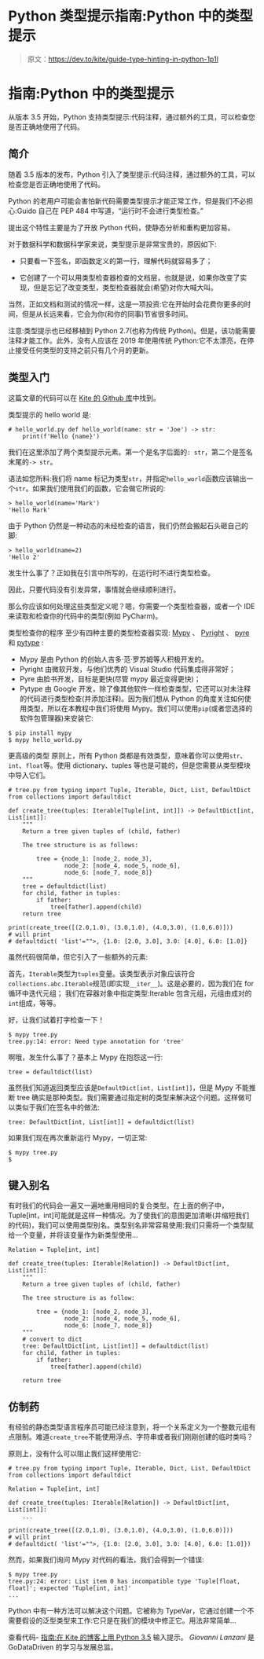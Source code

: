 # Python 类型提示指南:Python 中的类型提示

> 原文：<https://dev.to/kite/guide-type-hinting-in-python-1p1l>

# 指南:Python 中的类型提示

从版本 3.5 开始，Python 支持类型提示:代码注释，通过额外的工具，可以检查您是否正确地使用了代码。

## 简介

随着 3.5 版本的发布，Python 引入了类型提示:代码注释，通过额外的工具，可以检查您是否正确地使用了代码。

Python 的老用户可能会害怕新代码需要类型提示才能正常工作，但是我们不必担心:Guido 自己在 PEP 484 中写道，“运行时不会进行类型检查。”

提出这个特性主要是为了开放 Python 代码，使静态分析和重构更加容易。

对于数据科学和数据科学家来说，类型提示是非常宝贵的，原因如下:

*   只要看一下签名，即函数定义的第一行，理解代码就容易多了；

*   它创建了一个可以用类型检查器检查的文档层，也就是说，如果你改变了实现，但是忘记了改变类型，类型检查器就会(希望)对你大喊大叫。

当然，正如文档和测试的情况一样，这是一项投资:它在开始时会花费你更多的时间，但是从长远来看，它会为你(和你的同事)节省很多时间。

注意:类型提示也已经移植到 Python 2.7(也称为传统 Python)。但是，该功能需要注释才能工作。此外，没有人应该在 2019 年使用传统 Python:它不太漂亮，在停止接受任何类型的支持之前只有几个月的更新。

## 类型入门

这篇文章的代码可以在 [Kite 的 Github 库](https://github.com/kiteco/kite-python-blog-post-code/tree/master/python-typing)中找到。

类型提示的 hello world 是:

```
# hello_world.py def hello_world(name: str = 'Joe') -> str:
    print(f'Hello {name}') 
```

我们在这里添加了两个类型提示元素。第一个是名字后面的`: str`，第二个是签名末尾的`-> str`。

语法如您所料:我们将 name 标记为类型`str`，并指定`hello_world`函数应该输出一个`str`。如果我们使用我们的函数，它会做它所说的:

```
> hello_world(name='Mark')
'Hello Mark' 
```

由于 Python 仍然是一种动态的未经检查的语言，我们仍然会搬起石头砸自己的脚:

```
> hello_world(name=2)
'Hello 2' 
```

发生什么事了？正如我在引言中所写的，在运行时不进行类型检查。

因此，只要代码没有引发异常，事情就会继续顺利进行。

那么你应该如何处理这些类型定义呢？嗯，你需要一个类型检查器，或者一个 IDE 来读取和检查你的代码中的类型(例如 PyCharm)。

类型检查你的程序
至少有四种主要的类型检查器实现: [Mypy](http://mypy-lang.org/) 、 [Pyright](https://github.com/Microsoft/pyright) 、 [pyre](https://pyre-check.org/) 和 [pytype](https://github.com/google/pytype) :

*   Mypy 是由 Python 的创始人吉多·范·罗苏姆等人积极开发的。
*   Pyright 由微软开发，与他们优秀的 Visual Studio 代码集成得非常好；
*   Pyre 由脸书开发，目标是更快(尽管 mypy 最近变得更快)；
*   Pytype 由 Google 开发，除了像其他软件一样检查类型，它还可以对未注释的代码进行类型检查(并添加注释)。因为我们想从 Python 的角度关注如何使用类型，所以在本教程中我们将使用 Mypy。我们可以使用`pip`(或者您选择的软件包管理器)来安装它:

```
$ pip install mypy
$ mypy hello_world.py 
```

更高级的类型
原则上，所有 Python 类都是有效类型，意味着你可以使用`str`、`int`、`float`等。使用 dictionary、tuples 等也是可能的，但是您需要从类型模块中导入它们。

```
# tree.py from typing import Tuple, Iterable, Dict, List, DefaultDict
from collections import defaultdict

def create_tree(tuples: Iterable[Tuple[int, int]]) -> DefaultDict[int, List[int]]:
    """
    Return a tree given tuples of (child, father)

    The tree structure is as follows:

        tree = {node_1: [node_2, node_3], 
                node_2: [node_4, node_5, node_6],
                node_6: [node_7, node_8]}
    """
    tree = defaultdict(list) 
    for child, father in tuples:
        if father:
            tree[father].append(child)
    return tree

print(create_tree([(2.0,1.0), (3.0,1.0), (4.0,3.0), (1.0,6.0)]))
# will print
# defaultdict( 'list'="">, {1.0: [2.0, 3.0], 3.0: [4.0], 6.0: [1.0]} 
```

虽然代码很简单，但它引入了一些额外的元素:

首先，`Iterable`类型为`tuples`变量。该类型表示对象应该符合`collections.abc.Iterable`规范(即实现`__iter__`)。这是必要的，因为我们在 for 循环中迭代元组；
我们在容器对象中指定类型:Iterable 包含元组，元组由成对的`int`组成，等等。

好，让我们试着打字检查一下！

```
$ mypy tree.py
tree.py:14: error: Need type annotation for 'tree' 
```

啊哦，发生什么事了？基本上 Mypy 在抱怨这一行:

```
tree = defaultdict(list) 
```

虽然我们知道返回类型应该是`DefaultDict[int, List[int]]`，但是 Mypy 不能推断 tree 确实是那种类型。我们需要通过指定树的类型来解决这个问题。这样做可以类似于我们在签名中的做法:

```
tree: DefaultDict[int, List[int]] = defaultdict(list) 
```

如果我们现在再次重新运行 Mypy，一切正常:

```
$ mypy tree.py
$ 
```

## 键入别名

有时我们的代码会一遍又一遍地重用相同的复合类型。在上面的例子中，Tuple[int，int]可能就是这样一种情况。为了使我们的意图更加清晰(并缩短我们的代码)，我们可以使用类型别名。类型别名非常容易使用:我们只需将一个类型赋给一个变量，并将该变量作为新类型使用...

```
Relation = Tuple[int, int]

def create_tree(tuples: Iterable[Relation]) -> DefaultDict[int, List[int]]:
    """
    Return a tree given tuples of (child, father)

    The tree structure is as follow:

        tree = {node_1: [node_2, node_3], 
                node_2: [node_4, node_5, node_6],
                node_6: [node_7, node_8]}
    """
    # convert to dict
    tree: DefaultDict[int, List[int]] = defaultdict(list) 
    for child, father in tuples:
        if father:
            tree[father].append(child)

    return tree 
```

## 仿制药

有经验的静态类型语言程序员可能已经注意到，将一个关系定义为一个整数元组有点限制。难道`create_tree`不能使用浮点、字符串或者我们刚刚创建的临时类吗？

原则上，没有什么可以阻止我们这样使用它:

```
# tree.py from typing import Tuple, Iterable, Dict, List, DefaultDict
from collections import defaultdict

Relation = Tuple[int, int]

def create_tree(tuples: Iterable[Relation]) -> DefaultDict[int, List[int]]:
    ...

print(create_tree([(2.0,1.0), (3.0,1.0), (4.0,3.0), (1.0,6.0)]))
# will print
# defaultdict( 'list'="">, {1.0: [2.0, 3.0], 3.0: [4.0], 6.0: [1.0]}) 
```

然而，如果我们询问 Mypy 对代码的看法，我们会得到一个错误:

```
$ mypy tree.py
tree.py:24: error: List item 0 has incompatible type 'Tuple[float, float]'; expected 'Tuple[int, int]'
... 
```

Python 中有一种方法可以解决这个问题。它被称为 TypeVar，它通过创建一个不需要假设的泛型类型来工作:它只是在我们的模块中修正它。用法非常简单...

查看代码- [指南:在 Kite 的博客上用 Python 3.5](https://kite.com/blog/python/type-hinting/) 输入提示。
*Giovanni Lanzani* 是 GoDataDriven 的学习与发展总监。